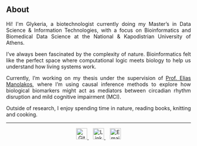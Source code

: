 ## About
<div align="justify">
<p>Hi! I'm Glykeria, a biotechnologist currently doing my Master’s in  
Data Science & Information Technologies, with a focus on Bioinformatics and Biomedical Data Science at the National & Kapodistrian University of Athens.</p>

<p>I’ve always been fascinated by the complexity of nature. Bioinformatics felt like the perfect space  where computational logic meets biology to help us understand how living systems work.</p>

<p>Currently, I’m working on my thesis under the supervision of <a href="https://www.linkedin.com/in/eliasmanolakos/" target="_blank" rel="noopener noreferrer">Prof. Elias Manolakos</a>, where I’m using causal inference methods to explore how biological biomarkers might act as mediators between circadian rhythm disruption and mild cognitive impairment (MCI).</p>

<p>Outside of research, I enjoy spending time in nature, reading books, knitting and cooking.</p>
</div>

---
<p align="center">
  <a href="https://github.com/glyspy" target="_blank" aria-label="GitHub">
    <img src="https://cdn.jsdelivr.net/gh/devicons/devicon/icons/github/github-original.svg" alt="GitHub" width="30"/>
  </a>
  &nbsp;&nbsp;
  <a href="https://www.linkedin.com/in/glyspy/" target="_blank" aria-label="LinkedIn">
    <img src="https://cdn.jsdelivr.net/gh/devicons/devicon/icons/linkedin/linkedin-original.svg" alt="LinkedIn" width="30"/>
  </a>
  &nbsp;&nbsp;
  <a href="mailto:spyrouglykeria@gmail.com" aria-label="Email" target="_blank" rel="noopener noreferrer">
    <img src="https://cdn.jsdelivr.net/npm/simple-icons@v9/icons/maildotru.svg" alt="Email" width="30"/>
  </a>
</p>

